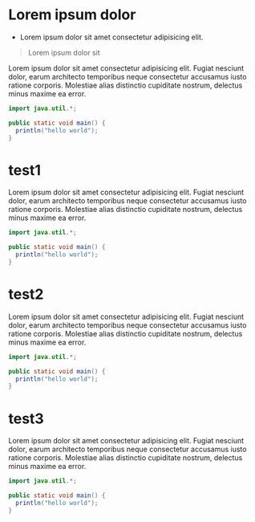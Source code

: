 # Lorem ipsum dolor

- Lorem ipsum dolor sit amet consectetur adipisicing elit.

> Lorem ipsum dolor sit

Lorem ipsum dolor sit amet consectetur adipisicing elit. Fugiat nesciunt dolor, earum architecto temporibus neque consectetur accusamus iusto ratione corporis. Molestiae alias distinctio cupiditate nostrum, delectus minus maxime ea error.

```java
import java.util.*;

public static void main() {
  println("hello world");
}
```

# test1

Lorem ipsum dolor sit amet consectetur adipisicing elit. Fugiat nesciunt dolor, earum architecto temporibus neque consectetur accusamus iusto ratione corporis. Molestiae alias distinctio cupiditate nostrum, delectus minus maxime ea error.

```java
import java.util.*;

public static void main() {
  println("hello world");
}
```

# test2

Lorem ipsum dolor sit amet consectetur adipisicing elit. Fugiat nesciunt dolor, earum architecto temporibus neque consectetur accusamus iusto ratione corporis. Molestiae alias distinctio cupiditate nostrum, delectus minus maxime ea error.

```java
import java.util.*;

public static void main() {
  println("hello world");
}
```

# test3

Lorem ipsum dolor sit amet consectetur adipisicing elit. Fugiat nesciunt dolor, earum architecto temporibus neque consectetur accusamus iusto ratione corporis. Molestiae alias distinctio cupiditate nostrum, delectus minus maxime ea error.

```java
import java.util.*;

public static void main() {
  println("hello world");
}
```
